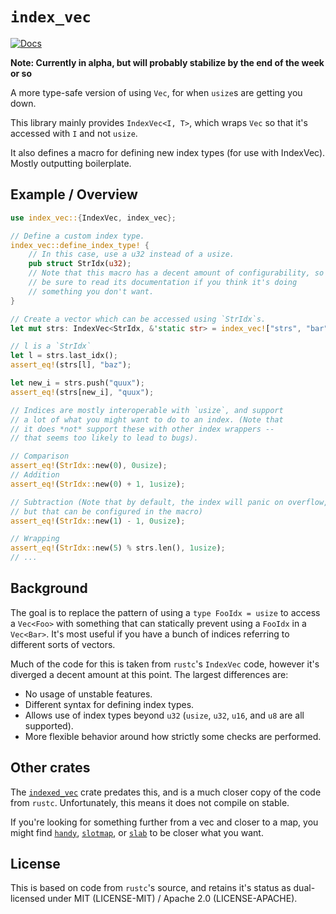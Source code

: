 # `index_vec`

[![Docs](https://docs.rs/index_vec/badge.svg)](https://docs.rs/index_vec)

**Note: Currently in alpha, but will probably stabilize by the end of the week or so**

A more type-safe version of using `Vec`, for when `usize`s are getting you down.

This library mainly provides `IndexVec<I, T>`, which wraps `Vec` so that it's
accessed with `I` and not `usize`.

It also defines a macro for defining new index types (for use with IndexVec).
Mostly outputting boilerplate.

## Example / Overview

```rust
use index_vec::{IndexVec, index_vec};

// Define a custom index type.
index_vec::define_index_type! {
    // In this case, use a u32 instead of a usize.
    pub struct StrIdx(u32);
    // Note that this macro has a decent amount of configurability, so
    // be sure to read its documentation if you think it's doing
    // something you don't want.
}

// Create a vector which can be accessed using `StrIdx`s.
let mut strs: IndexVec<StrIdx, &'static str> = index_vec!["strs", "bar", "baz"];

// l is a `StrIdx`
let l = strs.last_idx();
assert_eq!(strs[l], "baz");

let new_i = strs.push("quux");
assert_eq!(strs[new_i], "quux");

// Indices are mostly interoperable with `usize`, and support
// a lot of what you might want to do to an index. (Note that
// it does *not* support these with other index wrappers --
// that seems too likely to lead to bugs).

// Comparison
assert_eq!(StrIdx::new(0), 0usize);
// Addition
assert_eq!(StrIdx::new(0) + 1, 1usize);

// Subtraction (Note that by default, the index will panic on overflow,
// but that can be configured in the macro)
assert_eq!(StrIdx::new(1) - 1, 0usize);

// Wrapping
assert_eq!(StrIdx::new(5) % strs.len(), 1usize);
// ...
```
## Background

The goal is to replace the pattern of using a `type FooIdx = usize` to access a
`Vec<Foo>` with something that can statically prevent using a `FooIdx` in a
`Vec<Bar>`. It's most useful if you have a bunch of indices referring to
different sorts of vectors.

Much of the code for this is taken from `rustc`'s `IndexVec` code, however it's
diverged a decent amount at this point. The largest differences are:

- No usage of unstable features.
- Different syntax for defining index types.
- Allows use of index types beyond `u32` (`usize`, `u32`, `u16`, and `u8` are
  all supported).
- More flexible behavior around how strictly some checks are performed.

## Other crates

The [`indexed_vec`](https://crates.io/crates/indexed_vec) crate predates this,
and is a much closer copy of the code from `rustc`. Unfortunately, this means it
does not compile on stable.

If you're looking for something further from a vec and closer to a map, you might find [`handy`](https://crates.io/crates/handy), [`slotmap`](https://crates.io/crates/slotmap), or [`slab`](https://crates.io/crates/slab) to be closer what you want.

## License

This is based on code from `rustc`'s source, and retains it's status as
dual-licensed under MIT (LICENSE-MIT) / Apache 2.0 (LICENSE-APACHE).
